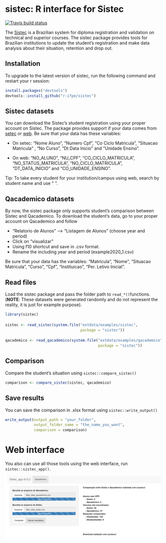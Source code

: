 sistec: R interface for Sistec
================

[![Travis build
status](https://travis-ci.org/r-ifpe/sistec.svg?branch=master)](https://travis-ci.org/r-ifpe/sistec)

The [Sistec](https://sistec.mec.gov.br/) is a Brazilian system for
diploma registration and validation on technical and superior courses.
The sistec package provides tools for Brazilian institutions to update
the student’s registration and make data analysis about their situation,
retention and drop out.

## Installation

To upgrade to the latest version of sistec, run the following command
and restart your r session:

``` r
install.packages("devtools")
devtools::install_github("r-ifpe/sistec")
```

## Sistec datasets

You can download the Sistec’s student registration using your proper
account on Sistec. The package provides support if your data comes from
[setec](http://portal.mec.gov.br/setec-secretaria-de-educacao-profissional-e-tecnologica)
or [web](https://sistec.mec.gov.br/). Be sure that your data has these
variables:

  - On setec: “Nome Aluno”, “Numero Cpf”, “Co Ciclo Matricula”,
    “Situacao Matricula” , “No Curso”, “Dt Data Inicio” and “Unidade
    Ensino”.

  - On web: “NO\_ALUNO”, “NU\_CPF”, “CO\_CICLO\_MATRICULA”,
    “NO\_STATUS\_MATRICULA”, “NO\_CICLO\_MATRICULA”,
    “DT\_DATA\_INICIO” and “CO\_UNIDADE\_ENSINO”.

Tip: To take every student for your institution/campus using web, search
by student name and use " ".

## Qacademico datasets

By now, the sistec package only supports student’s comparison between
Sistec and Qacademico. To download the student’s data, go to your proper
account on Qacademico and follow

  - “Relatorio de Alunos” –\> “Listagem de Alunos” (choose year and
    period)
  - Click on “visualizar”
  - Using f10 shortcut and save in .csv format.
  - Rename the including year and period (example2020\_1.csv)

Be sure that your data has the variables: “Matricula”, “Nome”, “Situacao
Matricula”, “Curso”, “Cpf”, “Instituicao”, “Per. Letivo Inicial”.

## Read files

Load the sistec package and pass the folder path to `read_*()`functions.
(**NOTE**: These datasets were generated randomly and do not represent
the reality, it is just for example purpose).

``` r
library(sistec)

sistec <- read_sistec(system.file("extdata/examples/sistec",
                                  package = "sistec"))

qacademico <- read_qacademico(system.file("extdata/examples/qacademico",
                                          package = "sistec"))
```

## Comparison

Compare the student’s situation using `sistec::compare_sistec()`

``` r
comparison <- compare_sistec(sistec, qacademico)
```

## Save results

You can save the comparison in .xlsx format using
`sistec::write_output()`

``` r
write_output(output_path = "your_folder",
             output_folder_name = "the_name_you_want",
             comparison = comparison)
```

# Web interface

You also can use all those tools using the web interface, run
`sistec::sistec_app()`.

<img src="tools/readme/sistec_app.png" class="screenshot" width=800 />
